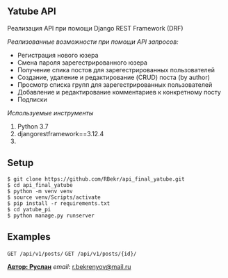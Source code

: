 ## **Yatube API**

Реализация API при помощи Django REST Framework (DRF)

_Реализованные возможности при помощи API запросов:_

+ Регистрация нового юзера
+ Смена пароля зарегестрированного юзера
+ Получение спика постов для зарегестрированных пользователей
+ Создание, удаление и редактирование (CRUD) поста (by author)
+ Просмотр списка групп для зарегестрированных пользователей
+ Добавление и редактирование комментариев к конкретному посту
+ Подписки

_Используемые инструменты_

1. Python 3.7
2. djangorestframework==3.12.4
3. 

## Setup
```
$ git clone https://github.com/RBekr/api_final_yatube.git
$ cd api_final_yatube
$ python -m venv venv
$ source venv/Scripts/activate
$ pip install -r requirements.txt
$ cd yatube_pi
$ python manage.py runserver
```
## Examples

`GET /api/v1/posts/`
`GET /api/v1/posts/{id}/`

[__Автор: Руслан__](https://github.com/RBekr)
_email_: r.bekrenyov@mail.ru